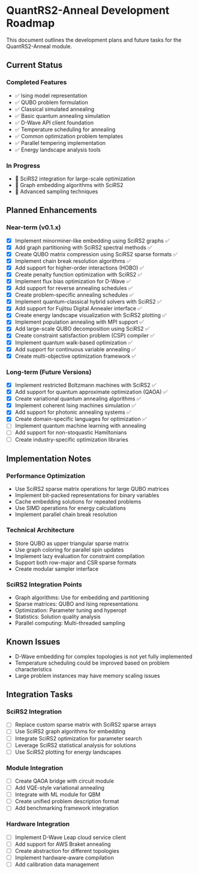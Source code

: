 # QuantRS2-Anneal Development Roadmap

This document outlines the development plans and future tasks for the QuantRS2-Anneal module.

## Current Status

### Completed Features

- ✅ Ising model representation
- ✅ QUBO problem formulation
- ✅ Classical simulated annealing 
- ✅ Basic quantum annealing simulation
- ✅ D-Wave API client foundation
- ✅ Temperature scheduling for annealing
- ✅ Common optimization problem templates
- ✅ Parallel tempering implementation
- ✅ Energy landscape analysis tools

### In Progress

- 🔄 SciRS2 integration for large-scale optimization
- 🔄 Graph embedding algorithms with SciRS2
- 🔄 Advanced sampling techniques

## Planned Enhancements

### Near-term (v0.1.x)

- [x] Implement minorminer-like embedding using SciRS2 graphs ✅
- [x] Add graph partitioning with SciRS2 spectral methods ✅
- [x] Create QUBO matrix compression using SciRS2 sparse formats ✅
- [x] Implement chain break resolution algorithms ✅
- [x] Add support for higher-order interactions (HOBO) ✅
- [x] Create penalty function optimization with SciRS2 ✅
- [x] Implement flux bias optimization for D-Wave ✅
- [x] Add support for reverse annealing schedules ✅
- [x] Create problem-specific annealing schedules ✅
- [x] Implement quantum-classical hybrid solvers with SciRS2 ✅
- [x] Add support for Fujitsu Digital Annealer interface ✅
- [x] Create energy landscape visualization with SciRS2 plotting ✅
- [x] Implement population annealing with MPI support ✅
- [x] Add large-scale QUBO decomposition using SciRS2 ✅
- [x] Create constraint satisfaction problem (CSP) compiler ✅
- [x] Implement quantum walk-based optimization ✅
- [x] Add support for continuous variable annealing ✅
- [x] Create multi-objective optimization framework ✅

### Long-term (Future Versions)

- [x] Implement restricted Boltzmann machines with SciRS2 ✅
- [x] Add support for quantum approximate optimization (QAOA) ✅
- [x] Create variational quantum annealing algorithms ✅
- [x] Implement coherent Ising machines simulation ✅
- [x] Add support for photonic annealing systems ✅
- [x] Create domain-specific languages for optimization ✅
- [ ] Implement quantum machine learning with annealing
- [ ] Add support for non-stoquastic Hamiltonians
- [ ] Create industry-specific optimization libraries

## Implementation Notes

### Performance Optimization
- Use SciRS2 sparse matrix operations for large QUBO matrices
- Implement bit-packed representations for binary variables
- Cache embedding solutions for repeated problems
- Use SIMD operations for energy calculations
- Implement parallel chain break resolution

### Technical Architecture
- Store QUBO as upper triangular sparse matrix
- Use graph coloring for parallel spin updates
- Implement lazy evaluation for constraint compilation
- Support both row-major and CSR sparse formats
- Create modular sampler interface

### SciRS2 Integration Points
- Graph algorithms: Use for embedding and partitioning
- Sparse matrices: QUBO and Ising representations
- Optimization: Parameter tuning and hyperopt
- Statistics: Solution quality analysis
- Parallel computing: Multi-threaded sampling

## Known Issues

- D-Wave embedding for complex topologies is not yet fully implemented
- Temperature scheduling could be improved based on problem characteristics
- Large problem instances may have memory scaling issues

## Integration Tasks

### SciRS2 Integration
- [ ] Replace custom sparse matrix with SciRS2 sparse arrays
- [ ] Use SciRS2 graph algorithms for embedding
- [ ] Integrate SciRS2 optimization for parameter search
- [ ] Leverage SciRS2 statistical analysis for solutions
- [ ] Use SciRS2 plotting for energy landscapes

### Module Integration
- [ ] Create QAOA bridge with circuit module
- [ ] Add VQE-style variational annealing
- [ ] Integrate with ML module for QBM
- [ ] Create unified problem description format
- [ ] Add benchmarking framework integration

### Hardware Integration
- [ ] Implement D-Wave Leap cloud service client
- [ ] Add support for AWS Braket annealing
- [ ] Create abstraction for different topologies
- [ ] Implement hardware-aware compilation
- [ ] Add calibration data management